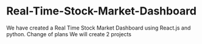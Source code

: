 # Real-Time-Stock-Market-Dashboard
We have created a Real Time Stock Market Dashboard using React.js and python.
Change of plans
We will create 2 projects 
